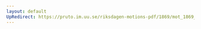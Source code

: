 ```yaml
---
layout: default
UpRedirect: https://pruto.im.uu.se/riksdagen-motions-pdf/1869/mot_1869__ak__175/mot_1869__ak__175-001.pdf
---
```

